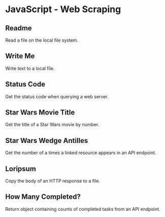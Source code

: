# JavaScript - Web Scraping

## Readme
Read a file on the local file system.

## Write Me
Write text to a local file.

## Status Code
Get the status code when querying a web server.

## Star Wars Movie Title
Get the title of a Star Wars movie by number.

## Star Wars Wedge Antilles
Get the number of a times a linked resource appears in an API endpoint.

## Loripsum
Copy the body of an HTTP response to a file.

## How Many Completed?
Return object containing counts of completed tasks from an API endpoint.
